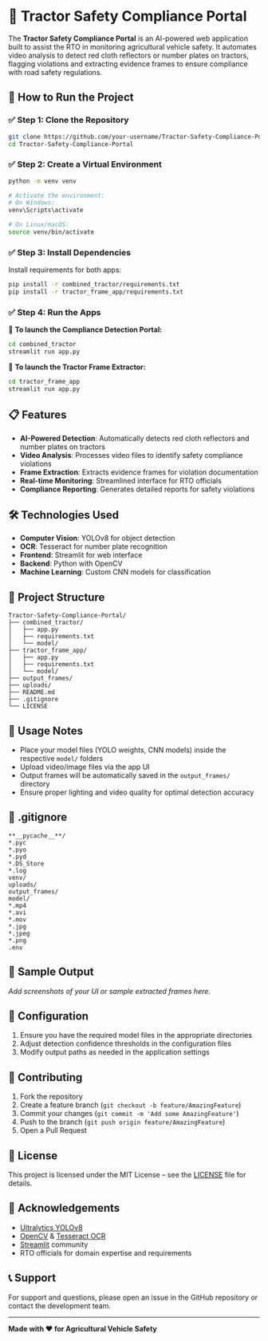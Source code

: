 # 🚜 Tractor Safety Compliance Portal

The **Tractor Safety Compliance Portal** is an AI-powered web application built to assist the RTO in monitoring agricultural vehicle safety. It automates video analysis to detect red cloth reflectors or number plates on tractors, flagging violations and extracting evidence frames to ensure compliance with road safety regulations.

## 🚀 How to Run the Project

### ✅ Step 1: Clone the Repository
```bash
git clone https://github.com/your-username/Tractor-Safety-Compliance-Portal.git
cd Tractor-Safety-Compliance-Portal
```

### ✅ Step 2: Create a Virtual Environment
```bash
python -m venv venv

# Activate the environment:
# On Windows:
venv\Scripts\activate

# On Linux/macOS:
source venv/bin/activate
```

### ✅ Step 3: Install Dependencies
Install requirements for both apps:
```bash
pip install -r combined_tractor/requirements.txt
pip install -r tractor_frame_app/requirements.txt
```

### ✅ Step 4: Run the Apps

🔹 **To launch the Compliance Detection Portal:**
```bash
cd combined_tractor
streamlit run app.py
```

🔹 **To launch the Tractor Frame Extractor:**
```bash
cd tractor_frame_app
streamlit run app.py
```

## 📋 Features

- **AI-Powered Detection**: Automatically detects red cloth reflectors and number plates on tractors
- **Video Analysis**: Processes video files to identify safety compliance violations
- **Frame Extraction**: Extracts evidence frames for violation documentation
- **Real-time Monitoring**: Streamlined interface for RTO officials
- **Compliance Reporting**: Generates detailed reports for safety violations

## 🛠️ Technologies Used

- **Computer Vision**: YOLOv8 for object detection
- **OCR**: Tesseract for number plate recognition
- **Frontend**: Streamlit for web interface
- **Backend**: Python with OpenCV
- **Machine Learning**: Custom CNN models for classification

## 📁 Project Structure

```
Tractor-Safety-Compliance-Portal/
├── combined_tractor/
│   ├── app.py
│   ├── requirements.txt
│   └── model/
├── tractor_frame_app/
│   ├── app.py
│   ├── requirements.txt
│   └── model/
├── output_frames/
├── uploads/
├── README.md
├── .gitignore
└── LICENSE
```

## 📝 Usage Notes

- Place your model files (YOLO weights, CNN models) inside the respective `model/` folders
- Upload video/image files via the app UI
- Output frames will be automatically saved in the `output_frames/` directory
- Ensure proper lighting and video quality for optimal detection accuracy

## 📁 .gitignore

```gitignore
**__pycache__**/
*.pyc
*.pyo
*.pyd
*.DS_Store
*.log
venv/
uploads/
output_frames/
model/
*.mp4
*.avi
*.mov
*.jpg
*.jpeg
*.png
.env
```

## 📸 Sample Output

*Add screenshots of your UI or sample extracted frames here.*

## 🔧 Configuration

1. Ensure you have the required model files in the appropriate directories
2. Adjust detection confidence thresholds in the configuration files
3. Modify output paths as needed in the application settings

## 🤝 Contributing

1. Fork the repository
2. Create a feature branch (`git checkout -b feature/AmazingFeature`)
3. Commit your changes (`git commit -m 'Add some AmazingFeature'`)
4. Push to the branch (`git push origin feature/AmazingFeature`)
5. Open a Pull Request


## 📃 License

This project is licensed under the MIT License – see the [LICENSE](LICENSE) file for details.

## 🙌 Acknowledgements

- [Ultralytics YOLOv8](https://github.com/ultralytics/ultralytics)
- [OpenCV](https://opencv.org/) & [Tesseract OCR](https://github.com/tesseract-ocr/tesseract)
- [Streamlit](https://streamlit.io/) community
- RTO officials for domain expertise and requirements

## 📞 Support

For support and questions, please open an issue in the GitHub repository or contact the development team.

---

**Made with ❤️ for Agricultural Vehicle Safety**
